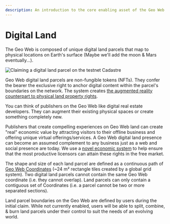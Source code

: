 ```yaml
---
description: An introduction to the core enabling asset of the Geo Web.
---
```


# Digital Land

The Geo Web is composed of unique digital land parcels that map to physical locations on Earth's surface (Maybe we'll add the moon & Mars eventually...).

![Claiming a digital land parcel on the testnet Cadastre](<../.gitbook/assets/Digital Land Claim.png>)

Geo Web digital land parcels are non-fungible tokens (NFTs). They confer the bearer the exclusive right to anchor digital content within the parcel's boundaries on the network. The system creates [the augmented reality counterpart to physical land property rights](digital-property-rights.md).&#x20;

You can think of publishers on the Geo Web like digital real estate developers. They can augment their existing physical spaces or create something completely new.&#x20;

Publishers that create compelling experiences on Geo Web land can create "real" economic value by attracting visitors to their offline business and offering unique virtual offerings/services. A Geo Web digital land presence can become an assumed complement to any business just as a web and social presence are today. We use a [novel economic system](partial-common-ownership.md) to help ensure that the most productive licensors can attain these rights in the free market.

The shape and size of each land parcel are defined as a continuous path of [Geo Web Coordinates](../developers/core-contracts/registrydiamond/geowebparcelfacet/geo-web-coordinates.md) (\~24 m² rectangle tiles created by a global grid system). Two digital land parcels cannot contain the same Geo Web coordinate (i.e. they cannot overlap). Land parcels can only contain a contiguous set of Coordinates (i.e. a parcel cannot be two or more separated sections).

Land parcel boundaries on the Geo Web are defined by users during the initial claim. While not currently enabled, users will be able to split, combine, & burn land parcels under their control to suit the needs of an evolving world.
